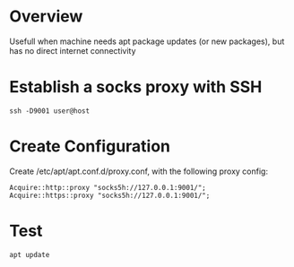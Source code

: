 # Overview
Usefull when machine needs apt package updates (or new packages), but has no direct internet connectivity

# Establish a socks proxy with SSH

    ssh -D9001 user@host

# Create Configuration

Create /etc/apt/apt.conf.d/proxy.conf, with the following proxy config:

    Acquire::http::proxy "socks5h://127.0.0.1:9001/";
    Acquire::https::proxy "socks5h://127.0.0.1:9001/";
    
# Test
    apt update
